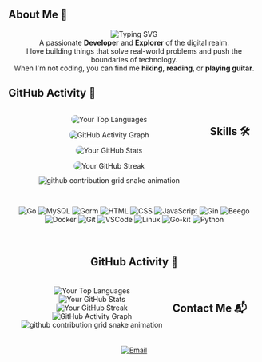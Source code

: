 <!-- Start of the README.md file -->

<!-- About Me Section -->
<h2>About Me 🌟</h2>
<p align="center">
  <img src="https://readme-typing-svg.demolab.com/?lines=👋+Hello+World!+I'm+You+AnChi." alt="Typing SVG">
  <br>
  A passionate <strong>Developer</strong> and <strong>Explorer</strong> of the digital realm.<br>
  I love building things that solve real-world problems and push the boundaries of technology.<br>
  When I'm not coding, you can find me <strong>hiking</strong>, <strong>reading</strong>, or <strong>playing guitar</strong>.
</p>

<!-- Header Section -->
<h2>GitHub Activity 💜</h2>
<div align="center" style="display: flex; flex-wrap: wrap; justify-content: center; gap: 20px; margin: 20px;">
  <!-- Row 1 -->
  <div style="flex: 1 1 45%; text-align: center; margin: 10px;">
    <img src="https://github-readme-stats.vercel.app/api/top-langs/?username=YouAnChi&langs_count=10&theme=radical" alt="Your Top Languages" style="max-width: 100%; height: auto; object-fit: cover; border: 2px solid white; border-radius: 10px;">
  <div style="flex: 1 1 45%; text-align: center; margin: 10px;">
    <img src="https://github-readme-activity-graph.vercel.app/graph?username=YouAnChi&theme=xcode" alt="GitHub Activity Graph" style="max-width: 100%; height: auto; object-fit: cover; border: 2px solid white; border-radius: 10px;">
  </div>
  <!-- Row 2 -->
  <div style="flex: 1 1 45%; text-align: center; margin: 10px;">
    <img src="https://github-readme-stats.vercel.app/api?username=YouAnChi&show_icons=true&theme=radical" alt="Your GitHub Stats" style="max-width: 100%; height: auto; object-fit: cover; border: 2px solid white; border-radius: 10px;">
  <div style="flex: 1 1 45%; text-align: center; margin: 10px;">
    <img src="https://github-readme-streak-stats.herokuapp.com/?user=YouAnChi&theme=radical" alt="Your GitHub Streak" style="max-width: 100%; height: auto; object-fit: cover; border: 2px solid white; border-radius: 10px;">
  </div>
</div>
  <picture>
  <source media="(prefers-color-scheme: dark)" srcset="https://raw.githubusercontent.com/YouAnChi/YouAnChi/output/github-contribution-grid-snake-dark.svg">
  <source media="(prefers-color-scheme: light)" srcset="https://raw.githubusercontent.com/YouAnChi/YouAnChi/output/github-contribution-grid-snake.svg">
  <img alt="github contribution grid snake animation" src="https://raw.githubusercontent.com/TYouAnChi/YouAnChi/output/github-contribution-grid-snake.svg">
</picture>
</div>
<!-- Skills Section -->
<h2>Skills 🛠️</h2>
<p align="center">
  <img src="https://img.shields.io/badge/Go-Golang-blue?logo=go&logoColor=white" alt="Go">

  <!-- MySQL -->
  <img src="https://img.shields.io/badge/MySQL-00758F?style=flat-square&logo=mysql&logoColor=white" alt="MySQL">

  <!-- Gorm -->
  <img src="https://img.shields.io/badge/Gorm-3776AB?style=flat-square&logo=go&logoColor=white" alt="Gorm">

  <!-- HTML -->
  <img src="https://img.shields.io/badge/HTML5-E34F26?style=flat-square&logo=html5&logoColor=white" alt="HTML">

  <!-- CSS -->
  <img src="https://img.shields.io/badge/CSS3-1572B6?style=flat-square&logo=css3&logoColor=white" alt="CSS">

  <!-- JavaScript -->
  <img src="https://img.shields.io/badge/JavaScript-F7DF1E?style=flat-square&logo=javascript&logoColor=black" alt="JavaScript">

  <!-- Gin -->
  <img src="https://img.shields.io/badge/Gin-3776AB?style=flat-square&logo=go&logoColor=white" alt="Gin">

  <!-- Beego -->
  <img src="https://img.shields.io/badge/Beego-3776AB?style=flat-square&logo=go&logoColor=white" alt="Beego">

  <!-- Docker -->
  <img src="https://img.shields.io/badge/Docker-2496ED?style=flat-square&logo=docker&logoColor=white" alt="Docker">

  <!-- Git -->
  <img src="https://img.shields.io/badge/Git-181717?style=flat-square&logo=git&logoColor=white" alt="Git">

  <!-- VSCode -->
  <img src="https://img.shields.io/badge/VSCode-0078D7?style=flat-square&logo=visual-studio-code&logoColor=white" alt="VSCode">

  <!-- Linux -->
  <img src="https://img.shields.io/badge/Linux-FCC624?style=flat-square&logo=linux&logoColor=black" alt="Linux">

  <!-- Go-kit -->
  <img src="https://img.shields.io/badge/Go-kit-3776AB?style=flat-square&logo=go&logoColor=white" alt="Go-kit">

  <!-- Python -->
  <img src="https://img.shields.io/badge/Python-3776AB?style=flat-square&logo=python&logoColor=white" alt="Python">
</p>

<!-- Header Section -->
<h2>GitHub Activity 💜</h2>
<div align="center">
  <img src="https://github-readme-stats.vercel.app/api/top-langs/?username=YouAnChi&langs_count=10&theme=radical" alt="Your Top Languages">
  <br>
  <img src="https://github-readme-stats.vercel.app/api?username=YouAnChi&show_icons=true&theme=radical" alt="Your GitHub Stats">
  <br>
  <img src="https://github-readme-streak-stats.herokuapp.com/?user=YouAnChi&theme=radical" alt="Your GitHub Streak">
  <br>
  <img src="https://github-readme-activity-graph.vercel.app/graph?username=YouAnChi&theme=xcode" alt="GitHub Activity Graph">
  <br>
  <picture>
  <source media="(prefers-color-scheme: dark)" srcset="https://raw.githubusercontent.com/YouAnChi/YouAnChi/output/github-contribution-grid-snake-dark.svg">
  <source media="(prefers-color-scheme: light)" srcset="https://raw.githubusercontent.com/YouAnChi/YouAnChi/output/github-contribution-grid-snake.svg">
  <img alt="github contribution grid snake animation" src="https://raw.githubusercontent.com/TYouAnChi/YouAnChi/output/github-contribution-grid-snake.svg">
</picture>
</div>
<!-- Contact Section -->
<h2>Contact Me 📬</h2>
<p align="center">
  <a href="mailto:youanchi@foxmail.com" target="_blank">
    <img src="https://img.shields.io/badge/Email-EA4335?style=for-the-badge&logo=gmail&logoColor=white" alt="Email">
  </a>
</p>
